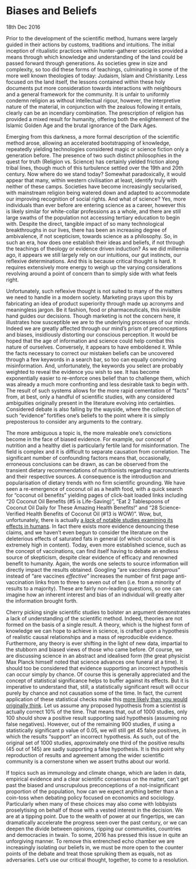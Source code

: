 # Biases and Beliefs
<time datetime="2016-12-18 07:00">18th Dec 2016</time>

Prior to the development of the scientific method, humans were largely guided in their actions by customs, traditions and intuitions. The initial inception of ritualistic practices within hunter-gatherer societies provided a means through which knowledge and understanding of the land could be passed forward through generations. As societies grew in size and complexity, so too did these forms of teachings, culminating in some of the more well known theologies of today: Judaism, Islam and Christianity. Less focused on the land itself, the lessons contained within these holy documents put more consideration towards interactions with neighbours and a general framework for the community. It is unfair to uniformly condemn religion as without intellectual rigour, however, the interpretive nature of the material, in conjunction with the zealous following it entails, clearly can be an incendiary combination. The prescription of religion has provided a mixed result for humanity, offering both the enlightenment of the Islamic Golden Age and the brutal ignorance of the Dark Ages.

Emerging from this darkness, a more formal description of the scientific method arose, allowing an accelerated bootstrapping of knowledge, repeatedly yielding technologies considered magic or science fiction only a generation before. The presence of two such distinct philosophies in the quest for truth (Religion vs. Science) has certainly yielded friction along tribal lines, though much of this turbulence settled over the 19th and 20th century. Now where do we stand today? Somewhat paradoxically, it would appear that many, within western civilisation at least, identify truly with neither of these camps. Societies have become increasingly secularised, with mainstream religion being watered down and adapted to accommodate our improving recognition of social rights. And what of science? Yes, more individuals than ever before are entering science as a career, however this is likely similar for white-collar professions as a whole, and there are still large swaths of the population not accessing tertiary education to begin with. Despite the direct, tangible impact of so many technological breakthroughs in our lives, there has been an increasing degree of ambivalence, if not scepticism, towards science as a philosophy. So, in such an era, how does one establish their ideas and beliefs, if not through the teachings of theology or evidence driven induction? As we did millennia ago, it appears we still largely rely on our intuitions, our gut instincts, our reflexive determinations. And this is because critical thought is hard. It requires extensively more energy to weigh up the varying considerations revolving around a point of concern than to simply side with what feels right. 

Unfortunately, such reflexive thought is not suited to many of the matters we need to handle in a modern society. Marketing prays upon this by fabricating an idea of product superiority through made up acronyms and meaningless jargon. Be it fashion, food or pharmaceuticals, this invisible hand guides our decisions. Though marketing is not the concern here, it illustrates how susceptible we are to the underlying processes of our minds. Indeed we are greatly affected through our mind’s prism of preconceptions and biases, insidiously distorting our conscious perception. It would be hoped that the age of information and science could help combat this nature of ourselves. Conversely, it appears to have emboldened it. While the facts necessary to correct our mistaken beliefs can be uncovered through a few keywords in a search bar, so too can equally convincing misinformation. And, unfortunately, the keywords you select are probably weighted to reveal the evidence you wish to see. It has become exponentially easier to re-enforce ones belief than to challenge them, which was already a much more confronting and less desirable task to begin with. The result of such systems allows for the more rapid cementation of “facts” from, at best, only a handful of scientific studies, with any considered ambiguities originally present in the literature evolving into certainties. Considered debate is also falling by the wayside, where the collection of such “evidence” fortifies one’s beliefs to the point where it is simply preposterous to consider any arguments to the contrary.

The more ambiguous a topic is, the more maleable one’s convictions become in the face of biased evidence. For example, our concept of nutrition and a healthy diet is particularly fertile land for misinformation. The field is complex and it is difficult to separate causation from correlation. The significant number of confounding factors means that, occasionally, erroneous conclusions can be drawn, as can be observed from the transient dietary recommendations of nutritionists regarding macronutrients and their respective sources. A consequence is the introduction and popularisation of dietary trends with no firm scientific grounding. We have seen a re-emergence of coconut oil as a health food, with a quick search for “coconut oil benefits” yielding pages of click-bait loaded links including “20 Coconut Oil Benefits (#5 is Life-Saving)”, “Eat 2 Tablespoons of Coconut Oil Daily for These Amazing Health Benefits!” and “28 Science-Verified Health Benefits of Coconut Oil (#13 is WOW)”. Wow, but, unfortunately, there is actually [a _lack_ of notable studies examining its effects in humans](https://onlinelibrary.wiley.com/doi/full/10.1111/nbu.12188). In fact there exists more evidence denouncing these claims, and we haven’t even begun to consider the literature on the deleterious effects of saturated fats in general (of which coconut oil is extremely high in content). Today, even more established science, such as the concept of vaccinations, can find itself having to debate an endless source of skepticism, despite clear evidence of efficacy and renowned benefit to humanity. Again, the words one selects to source information will directly impact the results obtained. Googling “are vaccines _dangerous_”  instead of “are vaccines _effective_” increases the number of first page anti-vaccination links from to three to seven out of ten (i.e. from a minority of results to a majority). These are fairly non-leading questions, so one can imagine how an inherent interest and bias of an individual will greatly alter the information brought forth. 

Cherry picking single scientific studies to bolster an argument demonstrates a lack of understanding of the scientific method. Indeed, theories are not formed on the basis of a single result. A theory, which is the highest form of knowledge we can hope to achieve in science, is crafted upon a hypothesis of realistic causal relationships and a mass of reproducible evidence. Furthermore, any theory is ever shifting in the light of new data, impartial to the stubborn and biased views of those who came before. Of course, we are discussing science in an abstract and idealised form (the great physicist Max Planck himself noted that science advances one funeral at a time). It should too be considered that evidence supporting an incorrect hypothesis can occur simply by chance. Of course this is generally appreciated and the concept of statistical significance helps to buffer against its effects. But it is imperative to understand that, still, a statistically significant result will occur purely by chance and not causation some of the time. In fact, the current application of these statistical checks make this [more likely than you would originally think](rsos.royalsocietypublishing.org/content/1/3/140216). Let us assume any proposed hypothesis from a scientist is actually correct 10% of the time. That means that, out of 1000 studies, only 100 should show a positive result supporting said hypothesis (assuming no false negatives). However, out of the remaining 900 studies, if using a statistically significant p value of 0.05, we will still get 45 false positives, in which the results “support” an incorrect hypothesis. As such, out of the original set of 1000 studies, approximately one third of the positive results (45 out of 145) are sadly supporting a false hypothesis. It is this point why reproduction of results and agreement among the wider scientific community is a cornerstone when we assert truths about our world. 

If topics such as immunology and climate change, which are laden in data, empirical evidence and a clear scientific consensus on the matter, can’t get past the biased and unscrupulous preconceptions of a not-insignificant proportion of the population, how can we expect anything better than a coin-toss when debating policy focused on economics and sociology. Particularly when many of these choices may also come with lobbyists proselytising on behalf of those with a vested interest in the decision. We are at a tipping point. Due to the wealth of power at our fingertips, we can dramatically accelerate the progress seen over the past century, or we can deepen the divide between opinions, ripping our communities, countries and democracies in twain. To some, 2016 has pressed this issue in quite an unforgiving manner. To remove this entrenched echo chamber we are increasingly isolating our beliefs in, we must be more open to the counter points of the debate and treat those spruiking them as equals, not as adversaries. Let’s use our critical thought, together, to come to a resolution. 